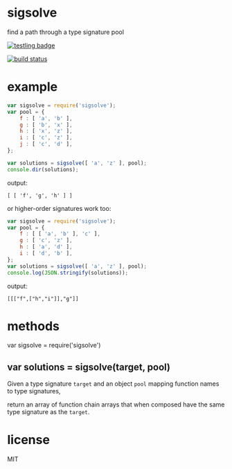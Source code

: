 # sigsolve

find a path through a type signature pool

[![testling badge](https://ci.testling.com/substack/sigsolve.png)](https://ci.testling.com/substack/sigsolve)

[![build status](https://secure.travis-ci.org/substack/sigsolve.png)](http://travis-ci.org/substack/sigsolve)

# example

``` js
var sigsolve = require('sigsolve');
var pool = {
    f : [ 'a', 'b' ],
    g : [ 'b', 'x' ],
    h : [ 'x', 'z' ],
    i : [ 'c', 'z' ],
    j : [ 'c', 'd' ],
};

var solutions = sigsolve([ 'a', 'z' ], pool);
console.dir(solutions);
```

output:

```
[ [ 'f', 'g', 'h' ] ]
```

or higher-order signatures work too:

``` js
var sigsolve = require('sigsolve');
var pool = {
    f : [ [ 'a', 'b' ], 'c' ],
    g : [ 'c', 'z' ],
    h : [ 'a', 'd' ],
    i : [ 'd', 'b' ],
};
var solutions = sigsolve([ 'a', 'z' ], pool);
console.log(JSON.stringify(solutions));
```

output:

```
[[["f",["h","i"]],"g"]]
```

# methods

var sigsolve = require('sigsolve')

## var solutions = sigsolve(target, pool)

Given a type signature `target` and an object `pool` mapping function names to
type signatures,

return an array of function chain arrays that when composed have the same type
signature as the `target`.

# license

MIT
